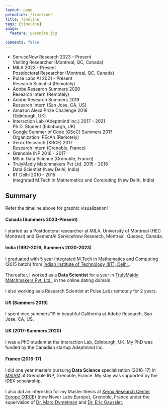 ```yaml
---
layout: page
permalink: /timeline/
title: Timeline
tags: [timeline]
image:
  feature: yosemite.jpg

comments: false
---
```


<ul class="timeline">


<!-- Item 12 -->
<li>
	<div class="direction-l">
		<div class="flag-wrapper">
			<span class="flag">ServiceNow Research</span>
			<span class="time-wrapper"><span class="time">2023 - Present</span></span>
		</div>
		<div class="desc">Visiting Researcher (Montreal, QC, Canada)</div>
	</div>
</li>


<!-- Item 11 -->
<li>
	<div class="direction-r">
		<div class="flag-wrapper">
			<span class="flag">MILA</span>
			<span class="time-wrapper"><span class="time">2023 - Present</span></span>
		</div>
		<div class="desc">Postdoctoral Researcher (Montreal, QC, Canada)</div>
	</div>
</li>


<!-- Item 10 -->
<li>
	<div class="direction-l">
		<div class="flag-wrapper">
			<span class="flag">Pulse Labs AI</span>
			<span class="time-wrapper"><span class="time">2021 - Present</span></span>
		</div>
		<div class="desc">Research Scientist (Remotely)</div>
	</div>
</li>

	
	
<!-- Item 9 -->
<li>
	<div class="direction-r">
		<div class="flag-wrapper">
			<span class="flag">Adobe Research</span>
			<span class="time-wrapper"><span class="time">Summers 2020</span></span>
		</div>
		<div class="desc">Research Intern (Remotely)</div>
	</div>
</li>

<!-- Item 8 -->
<li>
	<div class="direction-l">
		<div class="flag-wrapper">
			<span class="flag">Adobe Research</span>
			<span class="time-wrapper"><span class="time">Summers 2019</span></span>
		</div>
		<div class="desc">Research Intern (San Jose, CA, US)</div>
	</div>
</li>

<!-- Item 7 -->
<li>
	<div class="direction-r">
		<div class="flag-wrapper">
			<span class="flag">Amazon Alexa Prize Challenge</span>
			<span class="time-wrapper"><span class="time">2018</span></span>
		</div>
		<div class="desc"> (Edinburgh, UK)</div>
	</div>
</li>


<!-- Item 6 -->
<li>
	<div class="direction-l">
		<div class="flag-wrapper">
			<span class="flag">Interaction Lab (Adeptmind Inc.)</span>
			<span class="time-wrapper"><span class="time">2017 - 2021</span></span>
		</div>
		<div class="desc">Ph.D. Student (Edinburgh, UK)</div>
	</div>
</li>


<!-- Item 5 -->
<li>
	<div class="direction-r">
		<div class="flag-wrapper">
			<span class="flag">Google Summer of Code (GSoC)</span>
			<span class="time-wrapper"><span class="time">Summers 2017</span></span>
		</div>
		<div class="desc">Organization: PEcAn (Remotely)</div>
	</div>
</li>


<!-- Item 4 -->
<li>
	<div class="direction-l">
		<div class="flag-wrapper">
			<span class="flag">Xerox Research (XRCE)</span>
			<span class="time-wrapper"><span class="time">2017</span></span>
		</div>
		<div class="desc">Research Intern (Grenoble, France)</div>
	</div>
</li>

<!-- Item 3 -->
<li>
	<div class="direction-r">
		<div class="flag-wrapper">
			<span class="flag">Grenoble INP</span>
			<span class="time-wrapper"><span class="time">2016 - 2017</span></span>
		</div>
		<div class="desc">MS in Data Science (Grenoble, France)</div>
	</div>
</li>

<!-- Item 2 -->
<li>
	<div class="direction-l">
		<div class="flag-wrapper">
			<span class="flag">TrulyMadly Matchmakers Pvt Ltd.</span>
			<span class="time-wrapper"><span class="time">2015 - 2016</span></span>
		</div>
		<div class="desc">Data Scientist (New Delhi, India)</div>
	</div>
</li>


<!-- Item 1 -->
<li>
	<div class="direction-r">
		<div class="flag-wrapper">
			<span class="flag">IIT Delhi</span>
			<span class="time-wrapper"><span class="time">2010 - 2015</span></span>
		</div>
		<div class="desc">Integrated M.Tech in Mathematics and Computing (New Delhi, India)</div>
	</div>
</li>

</ul>


<h2> Summary </h2>

Refer the timeline above for graphic visualization! 

#### Canada (Summers 2023-Present)
I started as a Postdoctoral researcher at MILA, University of Montreal (HEC Montreal) and ElementAI ServiceNow Research, Montreal, Quebec, Canada.

#### India (1992-2016, Summers 2020-2023)
I graduated with 5 year Integrated M.Tech in <a href="http://maths.iitd.ac.in/">Mathematics and Computing</a> (2015 batch) from <a href="http://www.iitd.ac.in/">Indian Institute of Technology (IIT), Delhi </a>. 
<br />
<br />
Thereafter, I worked as a <strong>Data Scientist</strong> for a year in <a href="http://trulymadly.com/">TrulyMaldy Matchmakers Pvt. Ltd.</a>, in the online dating domain.
<br />
<br />
I also working as a Research Scientist at Pulse Labs remotely for 2 years.

#### US (Summers 2019)
I spent nice summers'19 in beautiful California at Adobe Research, San Jose, CA, US. 

#### UK (2017-Summers 2020)
I was a PhD student at the Interaction Lab, Edinburgh, UK. My PhD was funded by the Canadian startup Adeptmind Inc.  

#### France (2016-17)
I did one year masters pursuing <strong>Data Science</strong> specialization (2016-17) in <a href="http://msiam.imag.fr">MSIAM</a> at Grenoble INP, Grenoble, France. My stay was supported by the IDEX scholarship. 
<br />
<br />
I also did an internship for my Master thesis at <a href="http://www.xrce.xerox.com/">Xerox Research Center Europe (XRCE)</a> (now Naver Labs Europe), Grenoble, France under the supervision of <a href="http://www.xrce.xerox.com/About-XRCE/People/Marc-Dymetman"> Dr. Marc Dymetman</a> and <a href="http://ama.liglab.fr/~gaussier/"> Dr. Eric Gaussier.</a>

